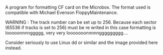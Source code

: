 A program for formatting CF card on the Microbox.
The format used is compatible with Michael Evenson FloppyMaintenance.

WARNING : The track number can be set up to 256. Because each sector (65536 if tracks is set to 256) must be re writed in this case formatting is looooonnnnggggg, very very looooooonnnnnggggggggg....

Consider seriously to use Linux dd or similar and the image provided here instead.
